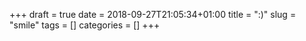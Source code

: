 +++ 
draft = true
date = 2018-09-27T21:05:34+01:00
title = ":)"
slug = "smile" 
tags = []
categories = []
+++

